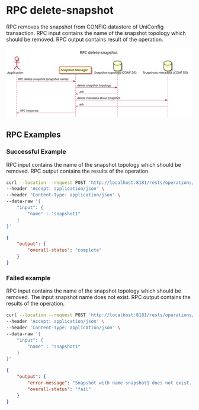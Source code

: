 # RPC delete-snapshot

RPC removes the snapshot from CONFIG datastore of UniConfig transaction.
RPC input contains the name of the snapshot topology which should be
removed. RPC output contains result of the operation.

![RPC delete-snapshot](RPC_delete-snapshot-RPC_delete_snapshot.svg)

## RPC Examples

### Successful Example

RPC input contains the name of the snapshot topology which should be
removed. RPC output contains the results of the operation.

```bash RPC Request
curl --location --request POST 'http://localhost:8181/rests/operations/snapshot-manager:delete-snapshot' \
--header 'Accept: application/json' \
--header 'Content-Type: application/json' \
--data-raw '{
    "input": {
        "name" : "snapshot1"
    }
}'
```

```json RPC Response, Status: 200
{
    "output": {
        "overall-status": "complete"
    }
}
```

### Failed example

RPC input contains the name of the snapshot topology which should be
removed. The input snapshot name does not exist. RPC output contains the
results of the operation.

```bash RPC Request
curl --location --request POST 'http://localhost:8181/rests/operations/snapshot-manager:delete-snapshot' \
--header 'Accept: application/json' \
--header 'Content-Type: application/json' \
--data-raw '{
    "input": {
        "name" : "snapshot1"
    }
}'
```

```json RPC Response, Status: 200
{
    "output": {
        "error-message": "Snapshot with name snapshot1 does not exist. Cannot delete snapshot.",
        "overall-status": "fail"
    }
}
```
